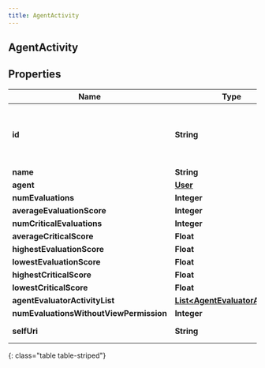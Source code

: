 ```yaml
---
title: AgentActivity
---
```


## AgentActivity

## Properties

| Name                                    | Type                                                                                     | Description                                    | Notes      |
| --------------------------------------- | ---------------------------------------------------------------------------------------- | ---------------------------------------------- | ---------- |
| **id**                                  | <!----><!---->**String**<!---->                                                          | The globally unique identifier for the object. | [optional] |
| **name**                                | <!----><!---->**String**<!---->                                                          |                                                | [optional] |
| **agent**                               | <!----><!---->[**User**](User.md)<!---->                                                 |                                                | [optional] |
| **numEvaluations**                      | <!----><!---->**Integer**<!---->                                                         |                                                | [optional] |
| **averageEvaluationScore**              | <!----><!---->**Integer**<!---->                                                         |                                                | [optional] |
| **numCriticalEvaluations**              | <!----><!---->**Integer**<!---->                                                         |                                                | [optional] |
| **averageCriticalScore**                | <!----><!---->**Float**<!---->                                                           |                                                | [optional] |
| **highestEvaluationScore**              | <!----><!---->**Float**<!---->                                                           |                                                | [optional] |
| **lowestEvaluationScore**               | <!----><!---->**Float**<!---->                                                           |                                                | [optional] |
| **highestCriticalScore**                | <!----><!---->**Float**<!---->                                                           |                                                | [optional] |
| **lowestCriticalScore**                 | <!----><!---->**Float**<!---->                                                           |                                                | [optional] |
| **agentEvaluatorActivityList**          | <!----><!---->[**List&lt;AgentEvaluatorActivity&gt;**](AgentEvaluatorActivity.md)<!----> |                                                | [optional] |
| **numEvaluationsWithoutViewPermission** | <!----><!---->**Integer**<!---->                                                         |                                                | [optional] |
| **selfUri**                             | <!----><!---->**String**<!---->                                                          | The URI for this object                        | [optional] |

{: class="table table-striped"}
